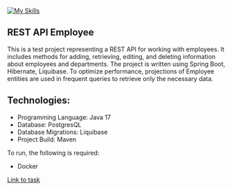 [![My Skills](https://skillicons.dev/icons?i=java,maven,spring,hibernate,postgresql,docker,liquibase&theme=light)](https://skillicons.dev)

## REST API Employee

This is a test project representing a REST API for working with employees.
It includes methods for adding, retrieving, editing, and deleting information about employees and departments.
The project is written using Spring Boot, Hibernate, Liquibase.
To optimize performance, projections of Employee entities are used in frequent queries to retrieve only the necessary data.

## Technologies:

- Programming Language: Java 17
- Database: PostgresQL
- Database Migrations: Liquibase
- Project Build: Maven

To run, the following is required:
- Docker


[Link to task](TASK.md)